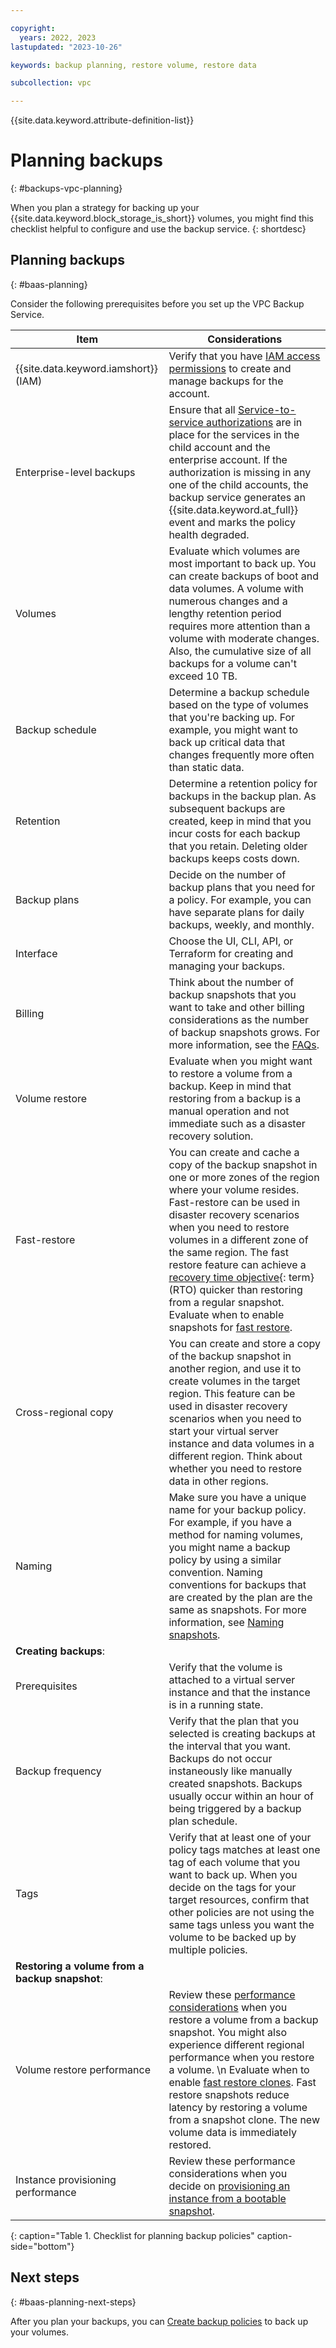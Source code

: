 ```yaml
---

copyright:
  years: 2022, 2023
lastupdated: "2023-10-26"

keywords: backup planning, restore volume, restore data

subcollection: vpc

---
```


{{site.data.keyword.attribute-definition-list}}

# Planning backups
{: #backups-vpc-planning}

When you plan a strategy for backing up your {{site.data.keyword.block_storage_is_short}} volumes, you might find this checklist helpful to configure and use the backup service.
{: shortdesc}

## Planning backups
{: #baas-planning}

Consider the following prerequisites before you set up the VPC Backup Service.

| Item | Considerations |
|------|----------------|
| {{site.data.keyword.iamshort}} (IAM) | Verify that you have [IAM access permissions](/docs/vpc?topic=vpc-backup-service-manage#baas-vpc-iam) to create and manage backups for the account. |
| Enterprise-level backups | Ensure that all [Service-to-service authorizations](/docs/vpc?topic=vpc-backup-s2s-auth) are in place for the services in the child account and the enterprise account. If the authorization is missing in any one of the child accounts, the backup service generates an {{site.data.keyword.at_full}} event and marks the policy health degraded.|
| Volumes | Evaluate which volumes are most important to back up. You can create backups of boot and data volumes. A volume with numerous changes and a lengthy retention period requires more attention than a volume with moderate changes. Also, the cumulative size of all backups for a volume can't exceed 10 TB. |
| Backup schedule | Determine a backup schedule based on the type of volumes that you're backing up. For example, you might want to back up critical data that changes frequently more often than static data. |
| Retention | Determine a retention policy for backups in the backup plan. As subsequent backups are created, keep in mind that you incur costs for each backup that you retain. Deleting older backups keeps costs down. |
| Backup plans | Decide on the number of backup plans that you need for a policy. For example, you can have separate plans for daily backups, weekly, and monthly. |
| Interface | Choose the UI, CLI, API, or Terraform for creating and managing your backups. |
| Billing | Think about the number of backup snapshots that you want to take and other billing considerations as the number of backup snapshots grows. For more information, see the [FAQs](/docs/vpc?topic=vpc-backup-service-vpc-faq&interface=ui#faq-baas-pricing). |
| Volume restore | Evaluate when you might want to restore a volume from a backup. Keep in mind that restoring from a backup is a manual operation and not immediate such as a disaster recovery solution. |
| Fast-restore | You can create and cache a copy of the backup snapshot in one or more zones of the region where your volume resides. Fast-restore can be used in disaster recovery scenarios when you need to restore volumes in a different zone of the same region. The fast restore feature can achieve a [recovery time objective](#x3167918){: term} (RTO) quicker than restoring from a regular snapshot. Evaluate when to enable snapshots for [fast restore](/docs/vpc?topic=vpc-snapshots-vpc-restore#snapshots-vpc-use-fast-restore).|
| Cross-regional copy | You can create and store a copy of the backup snapshot in another region, and use it to create volumes in the target region. This feature can be used in disaster recovery scenarios when you need to start your virtual server instance and data volumes in a different region. Think about whether you need to restore data in other regions. |
| Naming | Make sure you have a unique name for your backup policy. For example, if you have a method for naming volumes, you might name a backup policy by using a similar convention. Naming conventions for backups that are created by the plan are the same as snapshots. For more information, see [Naming snapshots](/docs/vpc?topic=vpc-snapshots-vpc-manage#snapshots-vpc-naming). |
|**Creating backups**: |
| Prerequisites | Verify that the volume is attached to a virtual server instance and that the instance is in a running state. |
| Backup frequency | Verify that the plan that you selected is creating backups at the interval that you want. Backups do not occur instaneously like manually created snapshots. Backups usually occur within an hour of being triggered by a backup plan schedule. |
| Tags | Verify that at least one of your policy tags matches at least one tag of each volume that you want to back up. When you decide on the tags for your target resources, confirm that other policies are not using the same tags unless you want the volume to be backed up by multiple policies. |
|**Restoring a volume from a backup snapshot**: |
| Volume restore performance | Review these [performance considerations](/docs/vpc?topic=vpc-baas-vpc-restore#baas-performance-considerations) when you restore a volume from a backup snapshot. You might also experience different regional performance when you restore a volume. \n Evaluate when to enable [fast restore clones](/docs/vpc?topic=vpc-backup-service-about#backup-service-fastrestore). Fast restore snapshots reduce latency by restoring a volume from a snapshot clone. The new volume data is immediately restored. |
| Instance provisioning performance | Review these performance considerations when you decide on [provisioning an instance from a bootable snapshot](/docs/vpc?topic=vpc-baas-vpc-restore#baas-boot-perf). |
{: caption="Table 1. Checklist for planning backup policies" caption-side="bottom"}

## Next steps
{: #baas-planning-next-steps}

After you plan your backups, you can [Create backup policies](/docs/vpc?topic=vpc-backup-policy-create) to back up your volumes.

